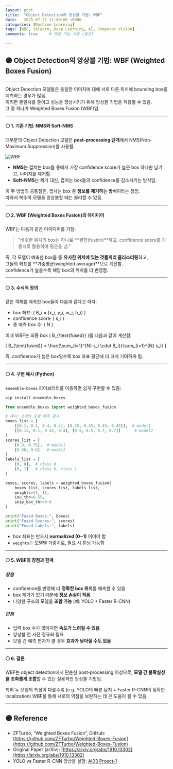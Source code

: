 ```yaml
---
layout: post
title:  "Object Detection의 앙상블 기법: WBF"
date:   2025-07-21 11:00:00 +0900
categories: [Machine Learning]
tags: [WBF, sklearn, Deep Learning, AI, Computer Vision]
comments: true     # 댓글 기능 사용 (옵션)

---
```



## 🟣 Object Detection의 앙상블 기법: WBF (Weighted Boxes Fusion)
---
Object Detection 모델들은 동일한 이미지에 대해 서로 다른 위치에 bounding box를 예측하는 경우가 많음.  
이러한 불일치를 줄이고 성능을 향상시키기 위해 앙상블 기법을 적용할 수 있음.  
그 중 하나가 Weighted Boxes Fusion (WBF)임.

---

#### ⚪ 1. 기존 기법: NMS와 Soft-NMS

대부분의 Object Detection 모델은 **post-processing 단계**에서 NMS(Non-Maximum Suppression)를 사용함.

![WBF](https://www.researchgate.net/publication/379479349/figure/fig6/AS:11431281250163026@1717760637927/Visual-comparison-between-WBF-and-NMS-Soft-NMS.png)

- **NMS**는 겹치는 box들 중에서 가장 confidence score가 높은 box 하나만 남기고, 나머지를 제거함.
- **Soft-NMS**는 제거 대신, 겹치는 box들의 confidence를 감소시키는 방식임.

이 두 방법의 공통점은, 겹치는 box 중 **정보를 제거하는 방식**이라는 점임.  
따라서 복수의 모델을 앙상블할 때는 불리할 수 있음.

---

#### ⚪ 2. WBF (Weighted Boxes Fusion)의 아이디어

WBF는 다음과 같은 아이디어를 가짐:

> "비슷한 위치의 box는 하나로 **결합(fusion)**하고, confidence score를 가중치로 활용하여 평균을 냄."

즉, 각 모델이 예측한 box들 중 **유사한 위치에 있는 것들끼리 클러스터링**하고,  
그들의 좌표를 **가중평균(weighted average)**으로 계산함.  
confidence가 높을수록 해당 box의 위치를 더 반영함.

---

#### ⚪ 3. 수식적 정의

같은 객체를 예측한 box들이 다음과 같다고 하자:

- box 좌표: \( B_i = (x_i, y_i, w_i, h_i) \)
- confidence score: \( s_i \)
- 총 예측 box 수: \( N \)

이때 WBF는 최종 box \( B_{\text{fused}} \)를 다음과 같이 계산함:

\[
B_{\text{fused}} = \frac{\sum_{i=1}^{N} s_i \cdot B_i}{\sum_{i=1}^{N} s_i}
\]

즉, confidence가 높은 box일수록 box 좌표 평균에 더 크게 기여하게 됨.

---

#### ⚪ 4. 구현 예시 (Python)

`ensemble-boxes` 라이브러리를 이용하면 쉽게 구현할 수 있음:

```bash
pip install ensemble-boxes
````

```python
from ensemble_boxes import weighted_boxes_fusion

# 예시: 2개의 모델 예측 결과
boxes_list = [
    [[0.1, 0.1, 0.4, 0.4], [0.15, 0.15, 0.45, 0.45]],  # model1
    [[0.12, 0.1, 0.42, 0.4], [0.5, 0.5, 0.7, 0.7]]      # model2
]
scores_list = [
    [0.9, 0.75],  # model1
    [0.88, 0.6]   # model2
]
labels_list = [
    [0, 0],  # class 0
    [0, 1]   # class 0, class 1
]

boxes, scores, labels = weighted_boxes_fusion(
    boxes_list, scores_list, labels_list,
    weights=[1, 1],
    iou_thr=0.55,
    skip_box_thr=0.0
)

print("Fused Boxes:", boxes)
print("Fused Scores:", scores)
print("Fused Labels:", labels)
```

* box 좌표는 반드시 **normalized (0\~1)** 이어야 함
* `weights`는 모델별 가중치로, 필요 시 튜닝 가능함

---

#### ⚪ 5. WBF의 장점과 한계

##### 장점

* confidence를 반영해 더 **정확한 box 위치**를 예측할 수 있음
* box 제거가 없기 때문에 **정보 손실이 적음**
* 다양한 구조의 모델을 **조합 가능** (예: YOLO + Faster R-CNN)

##### 단점

* 입력 box 수가 많아지면 **속도가 느려질 수 있음**
* 앙상블 전 사전 정규화 필요
* 모델 간 예측 편차가 클 경우 **효과가 낮아질 수도 있음**

---

#### ⚪ 6. 결론

WBF는 object detection에서 단순한 post-processing 이상으로,
**모델 간 불확실성을 조화롭게 조합**할 수 있는 실용적인 앙상블 기법임.

특히 두 모델의 특성이 다를수록 (e.g. YOLO의 빠른 탐지 + Faster R-CNN의 정확한 localization)
WBF를 통해 서로의 약점을 보완하는 데 큰 도움이 될 수 있음.

---

## 🟣 Reference

* ZFTurbo, “Weighted Boxes Fusion”, GitHub:
  [https://github.com/ZFTurbo/Weighted-Boxes-Fusion](https://github.com/ZFTurbo/Weighted-Boxes-Fusion)
* Original Paper (arXiv): [https://arxiv.org/abs/1910.13302](https://arxiv.org/abs/1910.13302)
* YOLO vs Faster R-CNN 앙상블 실험: [AI03 Proect-1](https://github.com/soohyun-chris-jeon/AI03-Project-1)
